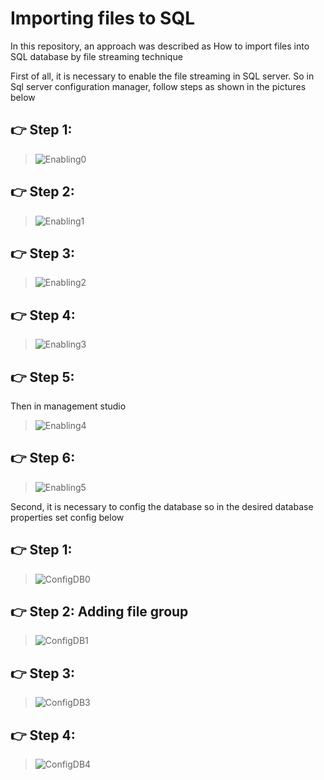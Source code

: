 # **Importing files to SQL**

In this repository, an approach was described as How to import files into SQL database by file streaming technique

First of all, it is necessary to enable the file streaming in SQL server. 
So in Sql server configuration manager, follow steps as shown in the pictures below

## 👉 Step 1: 
 > ![Enabling0](https://user-images.githubusercontent.com/45565026/196166536-4059e717-5673-4b3d-8538-eeda8ed50721.png)

## 👉 Step 2:  
 > ![Enabling1](https://user-images.githubusercontent.com/45565026/196167752-dafde568-00d2-47ae-b718-b10778e8e736.png)

## 👉 Step 3:  
 > ![Enabling2](https://user-images.githubusercontent.com/45565026/196167900-b103a3b7-9f02-470e-9bc5-3e11413ed996.png)

## 👉 Step 4:  
 > ![Enabling3](https://user-images.githubusercontent.com/45565026/196167958-4b7c397c-9862-4599-80e5-9132a4e6b542.png)
 
## 👉 Step 5:  
 Then in management studio 
 > ![Enabling4](https://user-images.githubusercontent.com/45565026/196167982-c825f474-c760-4dd0-862c-c1daae6c83fb.png)
 
## 👉 Step 6:  
 > ![Enabling5](https://user-images.githubusercontent.com/45565026/196167999-5ed54d1e-b675-42ac-a9d1-bd474d0cb0b0.png)
 
Second, it is necessary to config the database so in the desired database properties set config below

## 👉 Step 1: 
 > ![ConfigDB0](https://user-images.githubusercontent.com/45565026/196172639-50f2c9c4-bb78-46af-bcbe-ddb84d441766.png)

## 👉 Step 2: Adding file group
 > ![ConfigDB1](https://user-images.githubusercontent.com/45565026/196172781-c2f58858-b7f1-4802-8518-ba95a6f02ef7.png)

## 👉 Step 3: 
 > ![ConfigDB3](https://user-images.githubusercontent.com/45565026/196172970-dcb1e1a0-ef3f-40a2-835a-a29cf82a0850.png)

## 👉 Step 4: 
 > ![ConfigDB4](https://user-images.githubusercontent.com/45565026/196173161-9f5b5ef3-8f52-4212-bf27-e90928160513.png)

